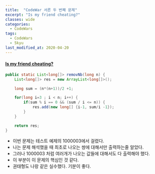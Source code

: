 ```yaml
---
title:  "CodeWar 서른 두 번째 문제"
excerpt: "Is my friend cheating?"
classes: wide
categories:
  - CodeWars
tags:
  - CodeWars
  - 5kyu
last_modified_at: 2020-04-20
---
```


#### [Is my friend cheating?](https://www.codewars.com/kata/5547cc7dcad755e480000004)

```java
public static List<long[]> removNb(long n) {
    List<long[]> res = new ArrayList<long[]>();

    long sum = (n*(n+1))/2 +1; 

    for(long i=3 ; i < n; i++) {
        if(sum % i == 0 && (sum / i <= n)) {
            res.add(new long[] {i-1, sum/i -1});
        }
    }

    return res;
}
```

* 이번 문제는 테스트 예제의 1000003에서 걸렸다.
* 나는 문제 해석했을 때 최초로 나오는 쌍에 대해서만 출력하는줄 알았다.
* 그러나 1000003 처럼 여러개가 나오는 값들에 대해서도 다 출력해야 했다.
* 이 부분이 이 문제의 핵심인 것 같다.
* 권태형도 나랑 같은 실수했다. 기분이 좋다.